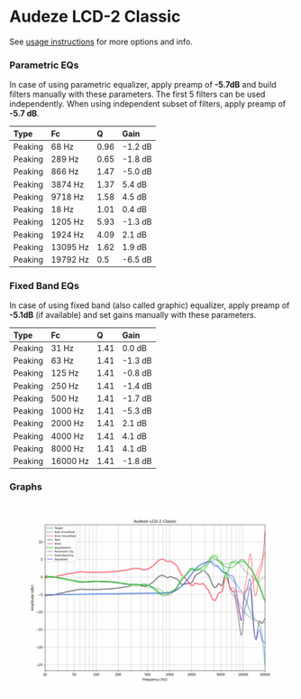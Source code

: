 # Audeze LCD-2 Classic
See [usage instructions](https://github.com/jaakkopasanen/AutoEq#usage) for more options and info.

### Parametric EQs
In case of using parametric equalizer, apply preamp of **-5.7dB** and build filters manually
with these parameters. The first 5 filters can be used independently.
When using independent subset of filters, apply preamp of **-5.7 dB**.

| Type    | Fc       |    Q | Gain    |
|:--------|:---------|:-----|:--------|
| Peaking | 68 Hz    | 0.96 | -1.2 dB |
| Peaking | 289 Hz   | 0.65 | -1.8 dB |
| Peaking | 866 Hz   | 1.47 | -5.0 dB |
| Peaking | 3874 Hz  | 1.37 | 5.4 dB  |
| Peaking | 9718 Hz  | 1.58 | 4.5 dB  |
| Peaking | 18 Hz    | 1.01 | 0.4 dB  |
| Peaking | 1205 Hz  | 5.93 | -1.3 dB |
| Peaking | 1924 Hz  | 4.09 | 2.1 dB  |
| Peaking | 13095 Hz | 1.62 | 1.9 dB  |
| Peaking | 19792 Hz | 0.5  | -6.5 dB |

### Fixed Band EQs
In case of using fixed band (also called graphic) equalizer, apply preamp of **-5.1dB**
(if available) and set gains manually with these parameters.

| Type    | Fc       |    Q | Gain    |
|:--------|:---------|:-----|:--------|
| Peaking | 31 Hz    | 1.41 | 0.0 dB  |
| Peaking | 63 Hz    | 1.41 | -1.3 dB |
| Peaking | 125 Hz   | 1.41 | -0.8 dB |
| Peaking | 250 Hz   | 1.41 | -1.4 dB |
| Peaking | 500 Hz   | 1.41 | -1.7 dB |
| Peaking | 1000 Hz  | 1.41 | -5.3 dB |
| Peaking | 2000 Hz  | 1.41 | 2.1 dB  |
| Peaking | 4000 Hz  | 1.41 | 4.1 dB  |
| Peaking | 8000 Hz  | 1.41 | 4.1 dB  |
| Peaking | 16000 Hz | 1.41 | -1.8 dB |

### Graphs
![](./Audeze%20LCD-2%20Classic.png)